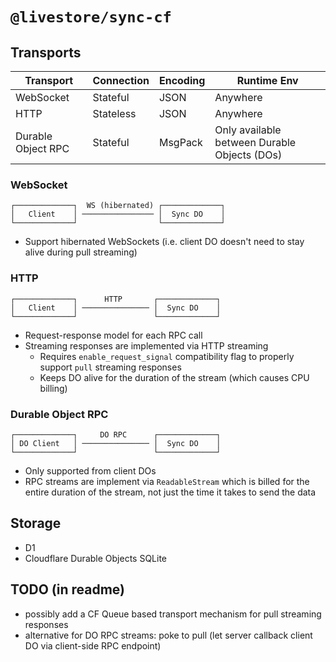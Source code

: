 # `@livestore/sync-cf`

## Transports

| Transport           | Connection      | Encoding  | Runtime Env                                 |
|---------------------|----------------|-----------|---------------------------------------------|
| WebSocket           | Stateful       | JSON      | Anywhere                                    |
| HTTP                | Stateless      | JSON      | Anywhere                                    |
| Durable Object RPC  | Stateful       | MsgPack   | Only available between Durable Objects (DOs) |

### WebSocket

```
┌─────────────┐  WS (hibernated) ┌─────────────┐
│   Client    │ ──────────────── │  Sync DO    │
└─────────────┘                  └─────────────┘
```

- Support hibernated WebSockets (i.e. client DO doesn't need to stay alive during pull streaming)

### HTTP

```
┌─────────────┐      HTTP       ┌─────────────┐
│   Client    │ ─────────────── │  Sync DO    │
└─────────────┘                 └─────────────┘
```

- Request-response model for each RPC call
- Streaming responses are implemented via HTTP streaming
  - Requires `enable_request_signal` compatibility flag to properly support `pull` streaming responses
  - Keeps DO alive for the duration of the stream (which causes CPU billing)


### Durable Object RPC

```
┌─────────────┐     DO RPC      ┌─────────────┐
│ DO Client   │ ─────────────── │  Sync DO    │
└─────────────┘                 └─────────────┘
```

- Only supported from client DOs
- RPC streams are implement via `ReadableStream` which is billed for the entire duration of the stream, not just the time it takes to send the data

## Storage

- D1
- Cloudflare Durable Objects SQLite

## TODO (in readme)

- possibly add a CF Queue based transport mechanism for pull streaming responses
- alternative for DO RPC streams: poke to pull (let server callback client DO via client-side RPC endpoint)